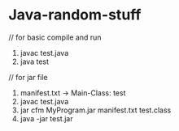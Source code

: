 # Java-random-stuff

// for basic compile and run
1. javac test.java
2. java test


// for jar file
1. manifest.txt -> Main-Class: test
2. javac test.java
3. jar cfm MyProgram.jar manifest.txt test.class
4. java -jar test.jar
